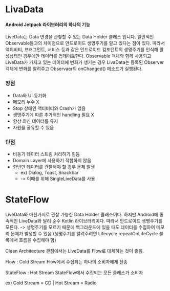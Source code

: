 # LivaData

#### Android Jetpack 라이브러리의 하나의 기능

LiveData는 Data 변경을 관챃할 수 있는 Data Holder 클래스 입니다.
일반적인 Observable들과의 차이점으로 안드로이드 생명주기를 알고 있다는 점이 있다.
따라서 액티비티, 프래그먼트, 서비스 등과 같은 안드로이드 컴포턴트의 생명주기를 인식해 활성상태인 경우에만 데이터를 업데이트한다.
Observable 객체와 함께 사용되고 LiveData가 가지고 있는 데이터에 변화가 생기는 경우 LivaData는 등록된 Observer 객체에 변화를 알려주고 Observaer의 onChanged() 메소드가 실행된다.

### 장점

- Data와 UI 동기화
- 메모리 누수 X
- Stop 상태인 액티비티와 Crash가 없음
- 생명주기에 따른 추가적인 handling 필요 X
- 항상 최신 데이터를 유지
- 자원을 공유할 수 있음

### 단점

- 비동기 데이터 스트림 처리하기 힘듬
- Domain Layer에 사용하기 적합하지 않음
- 한번만 데이터를 관찰해야 할 경우 문제 발생
  - ex) Dialog, Toast, Snackbar
  - -> 이때를 위해 SingleLiveData를 사용

# StateFlow

LiveData와 마찬가지로 관찰 가능한 Data Holder 클래스이다.
하지만 Android에 종속적인 LiveData와 달리 순수 Kotlin 라이브러리이다.
따라서 안드로이드 생명주기를 모른다.
-> 생명주기를 모르기 때문에 백그라운드에 있을 때도 데이터를 수집하여 메모리 문제가 발생할 수 있음
(생명주기를 알려주려면 Lifecycle.repeatOnLifeCycle 블록에서 흐름을 수집해야 함)

Clean Architecture 관점에서는 LiveData를 Flow로 대체하는 것이 좋음.

Flow : Cold Stream
Flow에서 수집되는 하나의 소비자에게 전송

StateFlow : Hot Stream
StateFlow에서 수집되는 모든 클래스가 소비자

ex) Cold Stream = CD | Hot Stream = Radio
